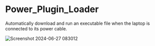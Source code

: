 # Power_Plugin_Loader
Automatically download and run an executable file when the laptop is connected to its power cable.

![Screenshot 2024-06-27 083012](https://github.com/AuxGrep/Power_Plugin_Loader/assets/103135612/e5692650-d8e6-405a-862a-a1f05f803677)

